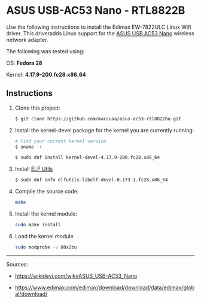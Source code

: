 # ASUS USB-AC53 Nano - RTL8822B

Use the following instructions to install the Edimax EW-7822ULC Linux Wifi driver.  This driveradds Linux support for the [ASUS USB AC53 Nano](https://www.asus.com/ca-en/Networking/USB-AC53-Nano/) wireless network adapter.

The following was tested using:

OS: **Fedora 28**

Kernel: **4.17.9-200.fc28.x86_64**

## Instructions

1. Clone this project:

    ```bash
    $ git clone https://github.com/maccuaa/asus-ac53-rtl8822bu.git
    ```

1. Install the kernel-devel package for the kernel you are currently running:

    ```bash
    # Find your current kernel version
    $ uname -r

    $ sudo dnf install kernel-devel-4.17.9-200.fc28.x86_64
    ```

1. Install [ELF Utils](https://sourceware.org/elfutils/)

    ```bash
    $ sudo dnf info elfutils-libelf-devel-0.173-1.fc28.x86_64
    ```

1. Compile the source code:

    ```bash
    make
    ```

1. Install the kernel module:

    ```bash
    sudo make install
    ```

1. Load the kernel module

    ```bash
    sudo modprobe -v 88x2bu
    ```

---

Sources:

- https://wikidevi.com/wiki/ASUS_USB-AC53_Nano

- https://www.edimax.com/edimax/download/download/data/edimax/global/download/
